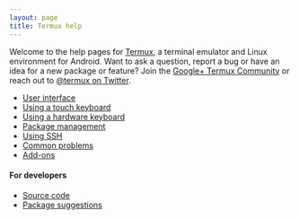 ```yaml
---
layout: page
title: Termux help
---
```


Welcome to the help pages for [Termux](http://termux.com), a terminal emulator and Linux environment for Android. Want to ask a question, report a bug or have an idea for a new package or feature? Join the [Google+ Termux Community](https://plus.google.com/communities/101692629528551299417) or reach out to [@termux on Twitter](https://twitter.com/termux).

- [User interface](user-interface.html)
- [Using a touch keyboard](touch-keyboard.html)
- [Using a hardware keyboard](hardware-keyboard.html)
- [Package management](package-management.html)
- [Using SSH](ssh.html)
- [Common problems](common-problems.html)
- [Add-ons](add-ons.html)

#### For developers
- [Source code](source-code.html)
- [Package suggestions](package-suggestions.html)

<!--
<ul>
{% for page in site.pages %}
{% if page.title and page.title != 'Termux help' %}
<li><a class="page-link" href="{{ page.url | prepend: site.baseurl }}">{{ page.title }}</a></li>
{% endif %}
{% endfor %}
</ul>
-->
